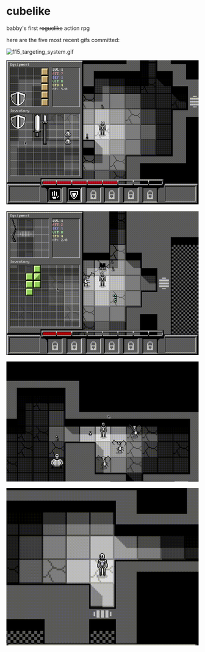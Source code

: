 # cubelike
babby's first ~~roguelike~~ action rpg 

here are the five most recent gifs committed:

![115_targeting_system.gif](gifs/115_targeting_system.gif?raw=true "115_targeting_system")

![114_action_icons.gif](gifs/114_action_icons.gif?raw=true "114_action_icons")

![113_inventory_and_death.gif](gifs/113_inventory_and_death.gif?raw=true "113_inventory_and_death")

![112_potions.gif](gifs/112_potions.gif?raw=true "112_potions")

![111_dialog_is_back.gif](gifs/111_dialog_is_back.gif?raw=true "111_dialog_is_back")

